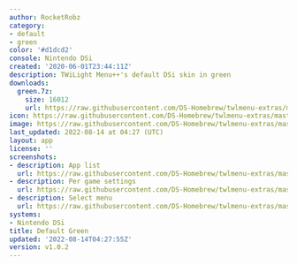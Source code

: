 ```yaml
---
author: RocketRobz
category:
- default
- green
color: '#d1dcd2'
console: Nintendo DSi
created: '2020-06-01T23:44:11Z'
description: TWiLight Menu++'s default DSi skin in green
downloads:
  green.7z:
    size: 16012
    url: https://raw.githubusercontent.com/DS-Homebrew/twlmenu-extras/master/_nds/TWiLightMenu/dsimenu/themes/green.7z
icon: https://raw.githubusercontent.com/DS-Homebrew/twlmenu-extras/master/_nds/TWiLightMenu/dsimenu/themes/meta/green/icon.png
image: https://raw.githubusercontent.com/DS-Homebrew/twlmenu-extras/master/_nds/TWiLightMenu/dsimenu/themes/meta/green/icon.png
last_updated: 2022-08-14 at 04:27 (UTC)
layout: app
license: ''
screenshots:
- description: App list
  url: https://raw.githubusercontent.com/DS-Homebrew/twlmenu-extras/master/_nds/TWiLightMenu/dsimenu/themes/meta/green/screenshots/app-list.png
- description: Per game settings
  url: https://raw.githubusercontent.com/DS-Homebrew/twlmenu-extras/master/_nds/TWiLightMenu/dsimenu/themes/meta/green/screenshots/per-game-settings.png
- description: Select menu
  url: https://raw.githubusercontent.com/DS-Homebrew/twlmenu-extras/master/_nds/TWiLightMenu/dsimenu/themes/meta/green/screenshots/select-menu.png
systems:
- Nintendo DSi
title: Default Green
updated: '2022-08-14T04:27:55Z'
version: v1.0.2
---
```

